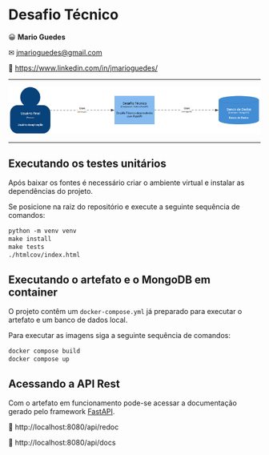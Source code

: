 # Desafio Técnico #

😀 **Mario Guedes**

✉ jmarioguedes@gmail.com

🔗 https://www.linkedin.com/in/jmarioguedes/

---
![Diagrama](./assets/modelc4.png)

---

## Executando os testes unitários ##

Após baixar os fontes é necessário criar o ambiente virtual e instalar as dependências do projeto. 

Se posicione na raiz do repositório e execute a seguinte sequência de comandos:

```shell
python -m venv venv
make install
make tests
./htmlcov/index.html
```

## Executando o artefato e o MongoDB em container ##

O projeto contêm um `docker-compose.yml` já preparado para executar o artefato e um banco de dados local. 

Para executar as imagens siga a seguinte sequência de comandos:

```shell
docker compose build
docker compose up
```

## Acessando a API Rest ##

Com o artefato em funcionamento pode-se acessar a documentação gerado pelo framework [FastAPI](https://fastapi.tiangolo.com/).

🔗 http://localhost:8080/api/redoc

🔗 http://localhost:8080/api/docs



